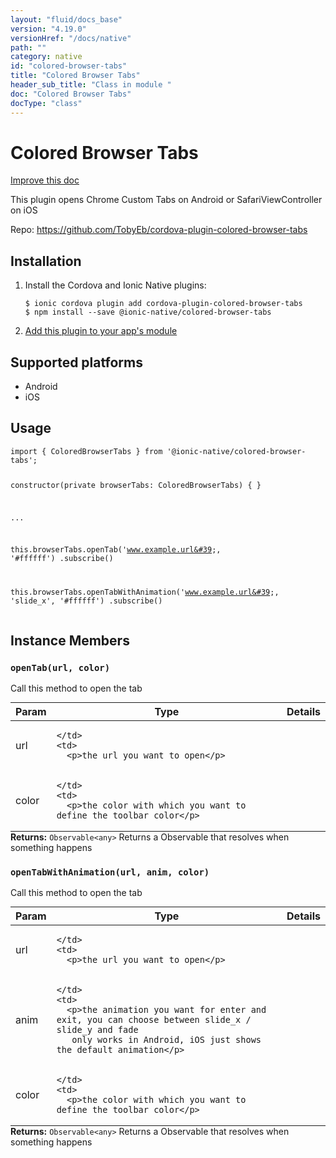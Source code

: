 ```yaml
---
layout: "fluid/docs_base"
version: "4.19.0"
versionHref: "/docs/native"
path: ""
category: native
id: "colored-browser-tabs"
title: "Colored Browser Tabs"
header_sub_title: "Class in module "
doc: "Colored Browser Tabs"
docType: "class"
---
```


<h1 class="api-title">Colored Browser Tabs</h1>

<a class="improve-v2-docs" href="http://github.com/ionic-team/ionic-native/edit/master/src/@ionic-native/plugins/colored-browser-tabs/index.ts#L2">
  Improve this doc
</a>







<p>This plugin opens Chrome Custom Tabs on Android or SafariViewController on iOS</p>


<p>Repo:
  <a href="https://github.com/TobyEb/cordova-plugin-colored-browser-tabs">
    https://github.com/TobyEb/cordova-plugin-colored-browser-tabs
  </a>
</p>


<h2><a class="anchor" name="installation" href="#installation"></a>Installation</h2>
<ol class="installation">
  <li>Install the Cordova and Ionic Native plugins:<br>
    <pre><code class="nohighlight">$ ionic cordova plugin add cordova-plugin-colored-browser-tabs
$ npm install --save @ionic-native/colored-browser-tabs
</code></pre>
  </li>
  <li><a href="https://ionicframework.com/docs/native/#Add_Plugins_to_Your_App_Module">Add this plugin to your app's module</a></li>
</ol>



<h2><a class="anchor" name="platforms" href="#platforms"></a>Supported platforms</h2>
<ul>
  <li>Android</li><li>iOS</li>
</ul>






<h2><a class="anchor" name="usage" href="#usage"></a>Usage</h2>
<pre><code class="lang-typescript">import { ColoredBrowserTabs } from &#39;@ionic-native/colored-browser-tabs&#39;;


constructor(private browserTabs: ColoredBrowserTabs) { }

...


this.browserTabs.openTab(&#39;www.example.url&#39;, &#39;#ffffff&#39;)
  .subscribe()

this.browserTabs.openTabWithAnimation(&#39;www.example.url&#39;, &#39;slide_x&#39;, &#39;#ffffff&#39;)
  .subscribe()
</code></pre>








<h2><a class="anchor" name="instance-members" href="#instance-members"></a>Instance Members</h2>
<h3><a class="anchor" name="openTab" href="#openTab"></a><code>openTab(url,&nbsp;color)</code></h3>




Call this method to open the tab
<table class="table param-table" style="margin:0;">
  <thead>
  <tr>
    <th>Param</th>
    <th>Type</th>
    <th>Details</th>
  </tr>
  </thead>
  <tbody>
  <tr>
    <td>
      url</td>
    <td>
      
    </td>
    <td>
      <p>the url you want to open</p>
</td>
  </tr>
  
  <tr>
    <td>
      color</td>
    <td>
      
    </td>
    <td>
      <p>the color with which you want to define the toolbar color</p>
</td>
  </tr>
  </tbody>
</table>

<div class="return-value" markdown="1">
  <i class="icon ion-arrow-return-left"></i>
  <b>Returns:</b> <code>Observable&lt;any&gt;</code> Returns a Observable that resolves when something happens
</div><h3><a class="anchor" name="openTabWithAnimation" href="#openTabWithAnimation"></a><code>openTabWithAnimation(url,&nbsp;anim,&nbsp;color)</code></h3>




Call this method to open the tab
<table class="table param-table" style="margin:0;">
  <thead>
  <tr>
    <th>Param</th>
    <th>Type</th>
    <th>Details</th>
  </tr>
  </thead>
  <tbody>
  <tr>
    <td>
      url</td>
    <td>
      
    </td>
    <td>
      <p>the url you want to open</p>
</td>
  </tr>
  
  <tr>
    <td>
      anim</td>
    <td>
      
    </td>
    <td>
      <p>the animation you want for enter and exit, you can choose between slide_x / slide_y and fade
       only works in Android, iOS just shows the default animation</p>
</td>
  </tr>
  
  <tr>
    <td>
      color</td>
    <td>
      
    </td>
    <td>
      <p>the color with which you want to define the toolbar color</p>
</td>
  </tr>
  </tbody>
</table>

<div class="return-value" markdown="1">
  <i class="icon ion-arrow-return-left"></i>
  <b>Returns:</b> <code>Observable&lt;any&gt;</code> Returns a Observable that resolves when something happens
</div>





